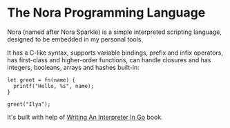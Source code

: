 # The Nora Programming Language

Nora (named after Nora Sparkle) is a simple interpreted scripting language,
designed to be embedded in my personal tools.

It has a C-like syntax, supports variable bindings, prefix and infix operators,
has first-class and higher-order functions, can handle closures and has
integers, booleans, arrays and hashes built-in:

```
let greet = fn(name) {
  printf("Hello, %s", name);
}

greet("Ilya");
```

It's built with help of [Writing An Interpreter In Go](book.pdf) book.
